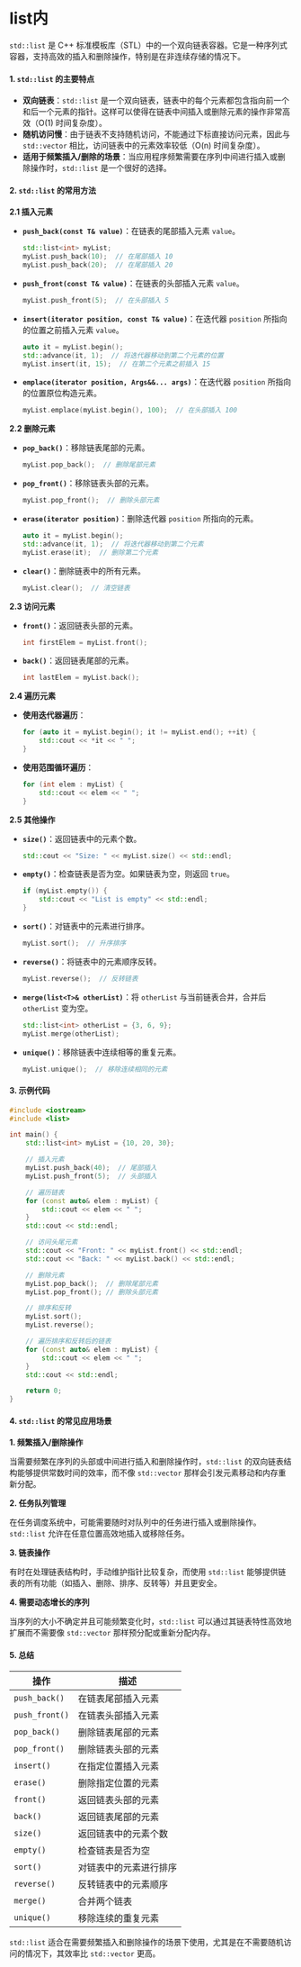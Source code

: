 # list内

`std::list` 是 C++ 标准模板库（STL）中的一个双向链表容器。它是一种序列式容器，支持高效的插入和删除操作，特别是在非连续存储的情况下。

#### 1. **`std::list` 的主要特点**

* **双向链表**：`std::list` 是一个双向链表，链表中的每个元素都包含指向前一个和后一个元素的指针。这样可以使得在链表中间插入或删除元素的操作非常高效（O(1) 时间复杂度）。
* **随机访问慢**：由于链表不支持随机访问，不能通过下标直接访问元素，因此与 `std::vector` 相比，访问链表中的元素效率较低（O(n) 时间复杂度）。
* **适用于频繁插入/删除的场景**：当应用程序频繁需要在序列中间进行插入或删除操作时，`std::list` 是一个很好的选择。

#### 2. **`std::list` 的常用方法**

**2.1 插入元素**

*   **`push_back(const T& value)`**：在链表的尾部插入元素 `value`。

    ```cpp
    std::list<int> myList;
    myList.push_back(10);  // 在尾部插入 10
    myList.push_back(20);  // 在尾部插入 20
    ```
*   **`push_front(const T& value)`**：在链表的头部插入元素 `value`。

    ```cpp
    myList.push_front(5);  // 在头部插入 5
    ```
*   **`insert(iterator position, const T& value)`**：在迭代器 `position` 所指向的位置之前插入元素 `value`。

    ```cpp
    auto it = myList.begin();
    std::advance(it, 1);  // 将迭代器移动到第二个元素的位置
    myList.insert(it, 15);  // 在第二个元素之前插入 15
    ```
*   **`emplace(iterator position, Args&&... args)`**：在迭代器 `position` 所指向的位置原位构造元素。

    ```cpp
    myList.emplace(myList.begin(), 100);  // 在头部插入 100
    ```

**2.2 删除元素**

*   **`pop_back()`**：移除链表尾部的元素。

    ```cpp
    myList.pop_back();  // 删除尾部元素
    ```
*   **`pop_front()`**：移除链表头部的元素。

    ```cpp
    myList.pop_front();  // 删除头部元素
    ```
*   **`erase(iterator position)`**：删除迭代器 `position` 所指向的元素。

    ```cpp
    auto it = myList.begin();
    std::advance(it, 1);  // 将迭代器移动到第二个元素
    myList.erase(it);  // 删除第二个元素
    ```
*   **`clear()`**：删除链表中的所有元素。

    ```cpp
    myList.clear();  // 清空链表
    ```

**2.3 访问元素**

*   **`front()`**：返回链表头部的元素。

    ```cpp
    int firstElem = myList.front();
    ```
*   **`back()`**：返回链表尾部的元素。

    ```cpp
    int lastElem = myList.back();
    ```

**2.4 遍历元素**

*   **使用迭代器遍历**：

    ```cpp
    for (auto it = myList.begin(); it != myList.end(); ++it) {
        std::cout << *it << " ";
    }
    ```
*   **使用范围循环遍历**：

    ```cpp
    for (int elem : myList) {
        std::cout << elem << " ";
    }
    ```

**2.5 其他操作**

*   **`size()`**：返回链表中的元素个数。

    ```cpp
    std::cout << "Size: " << myList.size() << std::endl;
    ```
*   **`empty()`**：检查链表是否为空。如果链表为空，则返回 `true`。

    ```cpp
    if (myList.empty()) {
        std::cout << "List is empty" << std::endl;
    }
    ```
*   **`sort()`**：对链表中的元素进行排序。

    ```cpp
    myList.sort();  // 升序排序
    ```
*   **`reverse()`**：将链表中的元素顺序反转。

    ```cpp
    myList.reverse();  // 反转链表
    ```
*   **`merge(list<T>& otherList)`**：将 `otherList` 与当前链表合并，合并后 `otherList` 变为空。

    ```cpp
    std::list<int> otherList = {3, 6, 9};
    myList.merge(otherList);
    ```
*   **`unique()`**：移除链表中连续相等的重复元素。

    ```cpp
    myList.unique();  // 移除连续相同的元素
    ```

#### 3. **示例代码**

```cpp
#include <iostream>
#include <list>

int main() {
    std::list<int> myList = {10, 20, 30};

    // 插入元素
    myList.push_back(40);  // 尾部插入
    myList.push_front(5);  // 头部插入

    // 遍历链表
    for (const auto& elem : myList) {
        std::cout << elem << " ";
    }
    std::cout << std::endl;

    // 访问头尾元素
    std::cout << "Front: " << myList.front() << std::endl;
    std::cout << "Back: " << myList.back() << std::endl;

    // 删除元素
    myList.pop_back();  // 删除尾部元素
    myList.pop_front(); // 删除头部元素

    // 排序和反转
    myList.sort();
    myList.reverse();

    // 遍历排序和反转后的链表
    for (const auto& elem : myList) {
        std::cout << elem << " ";
    }
    std::cout << std::endl;

    return 0;
}
```

#### 4. **`std::list` 的常见应用场景**

**1. 频繁插入/删除操作**

当需要频繁在序列的头部或中间进行插入和删除操作时，`std::list` 的双向链表结构能够提供常数时间的效率，而不像 `std::vector` 那样会引发元素移动和内存重新分配。

**2. 任务队列管理**

在任务调度系统中，可能需要随时对队列中的任务进行插入或删除操作。`std::list` 允许在任意位置高效地插入或移除任务。

**3. 链表操作**

有时在处理链表结构时，手动维护指针比较复杂，而使用 `std::list` 能够提供链表的所有功能（如插入、删除、排序、反转等）并且更安全。

**4. 需要动态增长的序列**

当序列的大小不确定并且可能频繁变化时，`std::list` 可以通过其链表特性高效地扩展而不需要像 `std::vector` 那样预分配或重新分配内存。

#### 5. **总结**

| 操作             | 描述          |
| -------------- | ----------- |
| `push_back()`  | 在链表尾部插入元素   |
| `push_front()` | 在链表头部插入元素   |
| `pop_back()`   | 删除链表尾部的元素   |
| `pop_front()`  | 删除链表头部的元素   |
| `insert()`     | 在指定位置插入元素   |
| `erase()`      | 删除指定位置的元素   |
| `front()`      | 返回链表头部的元素   |
| `back()`       | 返回链表尾部的元素   |
| `size()`       | 返回链表中的元素个数  |
| `empty()`      | 检查链表是否为空    |
| `sort()`       | 对链表中的元素进行排序 |
| `reverse()`    | 反转链表中的元素顺序  |
| `merge()`      | 合并两个链表      |
| `unique()`     | 移除连续的重复元素   |

`std::list` 适合在需要频繁插入和删除操作的场景下使用，尤其是在不需要随机访问的情况下，其效率比 `std::vector` 更高。
